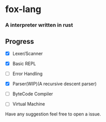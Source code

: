 # fox-lang

### A interpreter written in rust

## Progress
- [x] Lexer/Scanner
- [x] Basic REPL
- [ ] Error Handling
- [x] Parser(WIP)(A recursive descent parser)
- [ ] ByteCode Compiler
- [ ] Virtual Machine


Have any suggestion feel free to open a issue.
